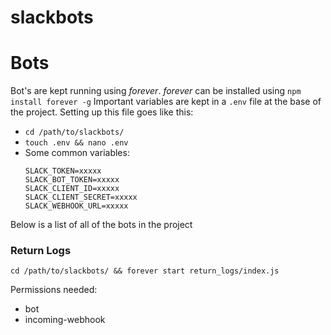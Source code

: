 # slackbots

# Bots

Bot's are kept running using *forever*. *forever* can be installed using `npm install forever -g`
Important variables are kept in a `.env` file at the base of the project. Setting up this file goes like this:

- `cd /path/to/slackbots/`
- `touch .env && nano .env`
- Some common variables:
    ```
    SLACK_TOKEN=xxxxx
    SLACK_BOT_TOKEN=xxxxx
    SLACK_CLIENT_ID=xxxxx
    SLACK_CLIENT_SECRET=xxxxx
    SLACK_WEBHOOK_URL=xxxxx
    ```

Below is a list of all of the bots in the project

### Return Logs

`cd /path/to/slackbots/ && forever start return_logs/index.js`

Permissions needed:

- bot
- incoming-webhook
